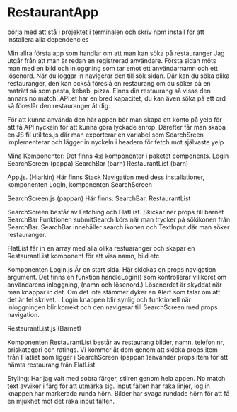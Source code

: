 # RestaurantApp

börja med att stå i projektet i terminalen och skriv npm install för att installera alla dependencies

Min allra första app som handlar om att man kan söka på restauranger
Jag utgår från att man är redan  en registrerad användare.
Första sidan möts man med en bild och inloggning som tar emot ett användarnamn och ett lösenord. 
När du loggar in navigerar den till sök sidan. Där kan du söka olika restauranger, den kan också 
föreslå en restaurang om du söker på en maträtt så som pasta, kebab, pizza. 
Finns din restaurang så visas den annars no match. 
API:et har en bred kapacitet, du kan även söka på ett ord så föreslår den restauranger åt dig.

För att kunna använda den här appen bör man skapa ett konto på yelp för att få API nyckeln för att kunna göra lyckade anrop.
Därefter får man skapa en JS fil utilites.js där man exporterar en variabel som SearchSreen implementerar och lägger in nyckeln i headern 
för fetch mot självaste yelp

Mina Komponenter: 
Det finns 4:a komponenter i paketet components.
LogIn
SearchScreen (pappa)
SearchBar (barn)
RestaurantList (barn)

App.js. (Hiarkin) 
Här finns Stack Navigation med dess installationer, komponenten LogIn,  komponenten SearchScreen 

SearchScreen.js (pappan)
Här finns: SearchBar, RestaurantList

SearchScreen består av Fetching och FlatList. 
Skickar ner props till barnet SearchBar
Funktionen submitSearch körs när man trycker på sökikonen från SearchBar.
SearchBar innehåller search ikonen och TextInput där man söker restauranger.

FlatList får in en array med alla olika restuaranger och skapar en RestaurantList komponent för att visa namn, bild etc



Komponenten LogIn.js  Är en start sida. Här skickas en props navigation argument. 
Det finns en funktion handleLogin() som kontrollerar villkoret om användarens inloggning, (namn och lösenord.) 
Lösenordet är skyddat när man knappar in det.
Om det inte stämmer dyker en Alert som talar om att det är fel skrivet. . 
Login knappen blir synlig och funktionell när inloggningen blir korrekt och den navigerar till SearchScreen med props navigation.



RestaurantList.js (Barnet) 

Komponenten RestaurantList består av restaurang bilder, namn, telefon nr, priskategori och ratings. Vi kommer åt dom genom att skicka props item från Flatlist som ligger i SearchScreen (pappan )använder props item för att hämta restaurang från FlatList 


Styling: 
Har jag valt med sobra färger, stilren genom hela appen. No match text avviker i färg för att utmärka sig. 
Input fälten har raka linjer, log in knappen har markerade runda hörn. Bilder har svaga rundade hörn för att få en mjukhet mot det raka input fälten.


